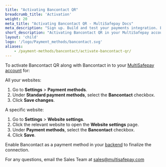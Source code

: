 ```yaml
---
title: "Activating Bancontact QR"
breadcrumb_title: 'Activation'
weight: 20
meta_title: "Activating Bancontact QR - MultiSafepay Docs"
meta_description: "Sign up. Build and test your payments integration. Explore our products and services. Use our API Reference, SDKs, and wrappers. Get support."
short_description: "Activating Bancontact QR in your MultiSafepay account and backend"
layout: 'child'
logo: '/logo/Payment_methods/bancontact.svg'
aliases: 
    - /payment-methods/bancontact/activate-bancontact-qr/
---
```


To activate Bancontact QR along with Bancontact in to your [MultiSafepay account](https://merchant.multisafepay.com) for:

All your websites:
1. Go to **Settings** > **Payment methods**.
2. Under **Standard payment methods**, select the **Bancontact** checkbox.
3. Click **Save changes**.

A specific website:
1. Go to **Settings** > **Website settings**.
2. Click the relevant website to open the **Website settings** page.
3. Under **Payment methods**, select the **Bancontact** checkbox.
4. Click **Save**.

Enable Bancontact as a payment method in your [backend](/getting-started/glossary/#backend) to finalize the connection.

For any questions, email the Sales Team at <sales@multisafepay.com>
